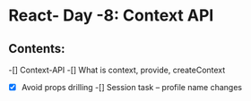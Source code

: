 #  React- Day -8: Context API

  ## Contents:

   -[] Context-API
   -[] What is context, provide, createContext
   -[x] Avoid props drilling
   -[] Session task – profile name changes
